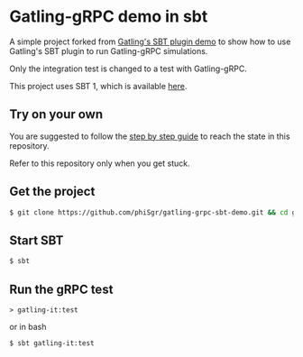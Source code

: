 Gatling-gRPC demo in sbt
=========================

A simple project forked from
[Gatling's SBT plugin demo](https://github.com/gatling/gatling-sbt-plugin-demo)
to show how to use Gatling's SBT plugin to run Gatling-gRPC simulations.

Only the integration test is changed to a test with Gatling-gRPC.

This project uses SBT 1, which is available [here](https://www.scala-sbt.org/download.html).

## Try on your own

You are suggested to follow the
[step by step guide](https://medium.com/@georgeleung_7777/a-demo-of-gatling-grpc-bc92158ca808)
to reach the state in this repository.

Refer to this repository only when you get stuck.

Get the project
---------------

```bash
$ git clone https://github.com/phiSgr/gatling-grpc-sbt-demo.git && cd gatling-grpc-sbt-demo
```

Start SBT
---------
```bash
$ sbt
```

Run the gRPC test
-------------------

```sbtshell
> gatling-it:test
```

or in bash
```bash
$ sbt gatling-it:test
```
